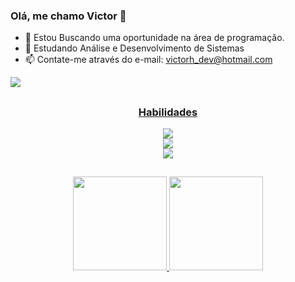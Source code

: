 ### Olá, me chamo Victor 👋
- 🔭 Estou Buscando uma oportunidade na área de programação.
- 📖 Estudando Análise e Desenvolvimento de Sistemas
- 📫 Contate-me através do e-mail: victorh_dev@hotmail.com <br>
<div>
  <a href="https://www.linkedin.com/in/victor-hug/"/>
  <img src="https://user-images.githubusercontent.com/102868346/185483946-ec302774-6090-4efd-b054-7e99174d574d.png"/>
</div>

##


<div style="text-align: center"><h3>Habilidades</h3>
  <div>
    <a href="https://github.com/Victor-devs/barbearia-alura-home/blob/master/index.html"/>
    <img src="https://user-images.githubusercontent.com/102868346/185518138-6afea88b-2fe5-442f-bec6-4e5a9a2dfdc9.png">
  </div>
  <div>
    <a href="https://github.com/Victor-devs/barbearia-alura-home/blob/master/style.css"/>
    <img src="https://user-images.githubusercontent.com/102868346/185522006-2f706287-b912-4c10-b982-1da248957493.png"/>
  </div>
  <div>
    <a href="https://github.com/Victor-devs/calcula_consumo/blob/main/calcula_consumo.html"/>
    <img src="https://user-images.githubusercontent.com/102868346/185522373-3818b491-170e-4701-a2f7-ba4795fc3bd8.png"/>
  </div>

##

<div>
  <a href="https://github.com/Victor-devs">
    <img height="150em" src ="https://github-readme-stats.vercel.app/api?username=Victor-devs&show_icons=true&theme=dark"/>
    <img height="150em" src ="https://github-readme-stats.vercel.app/api/top-langs/?username=Victor-devs&layout=compact"/>
   
</div>



